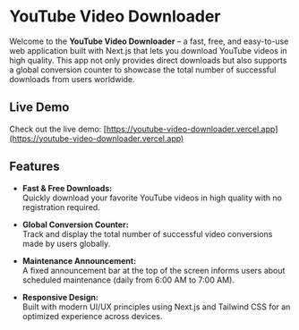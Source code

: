 # YouTube Video Downloader

Welcome to the **YouTube Video Downloader** – a fast, free, and easy-to-use web application built with Next.js that lets you download YouTube videos in high quality. This app not only provides direct downloads but also supports a global conversion counter to showcase the total number of successful downloads from users worldwide.

## Live Demo

Check out the live demo: [https://youtube-video-downloader.vercel.app](https://youtube-video-downloader.vercel.app)

## Features

- **Fast & Free Downloads:**  
  Quickly download your favorite YouTube videos in high quality with no registration required.

- **Global Conversion Counter:**  
  Track and display the total number of successful video conversions made by users globally.

- **Maintenance Announcement:**  
  A fixed announcement bar at the top of the screen informs users about scheduled maintenance (daily from 6:00 AM to 7:00 AM).

- **Responsive Design:**  
  Built with modern UI/UX principles using Next.js and Tailwind CSS for an optimized experience across devices.
